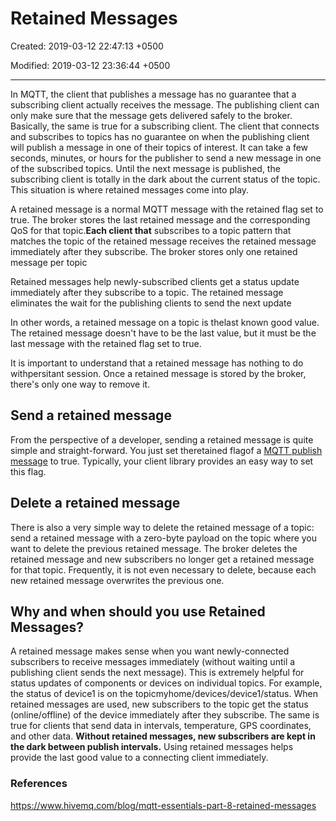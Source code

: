 # Retained Messages

Created: 2019-03-12 22:47:13 +0500

Modified: 2019-03-12 23:36:44 +0500

---

In MQTT, the client that publishes a message has no guarantee that a subscribing client actually receives the message. The publishing client can only make sure that the message gets delivered safely to the broker. Basically, the same is true for a subscribing client. The client that connects and subscribes to topics has no guarantee on when the publishing client will publish a message in one of their topics of interest. It can take a few seconds, minutes, or hours for the publisher to send a new message in one of the subscribed topics. Until the next message is published, the subscribing client is totally in the dark about the current status of the topic. This situation is where retained messages come into play.

A retained message is a normal MQTT message with the retained flag set to true. The broker stores the last retained message and the corresponding QoS for that topic.**Each client that** subscribes to a topic pattern that matches the topic of the retained message receives the retained message immediately after they subscribe. The broker stores only one retained message per topic

Retained messages help newly-subscribed clients get a status update immediately after they subscribe to a topic. The retained message eliminates the wait for the publishing clients to send the next update

In other words, a retained message on a topic is thelast known good value. The retained message doesn't have to be the last value, but it must be the last message with the retained flag set to true.

It is important to understand that a retained message has nothing to do withpersitant session. Once a retained message is stored by the broker, there's only one way to remove it.

## Send a retained message

From the perspective of a developer, sending a retained message is quite simple and straight-forward. You just set theretained flagof a [MQTT publish message](https://www.hivemq.com/blog/mqtt-essentials-part-4-mqtt-publish-subscribe-unsubscribe/) to true. Typically, your client library provides an easy way to set this flag.

## Delete a retained message

There is also a very simple way to delete the retained message of a topic: send a retained message with a zero-byte payload on the topic where you want to delete the previous retained message. The broker deletes the retained message and new subscribers no longer get a retained message for that topic. Frequently, it is not even necessary to delete, because each new retained message overwrites the previous one.

## Why and when should you use Retained Messages?

A retained message makes sense when you want newly-connected subscribers to receive messages immediately (without waiting until a publishing client sends the next message). This is extremely helpful for status updates of components or devices on individual topics. For example, the status of device1 is on the topicmyhome/devices/device1/status. When retained messages are used, new subscribers to the topic get the status (online/offline) of the device immediately after they subscribe. The same is true for clients that send data in intervals, temperature, GPS coordinates, and other data. **Without retained messages, new subscribers are kept in the dark between publish intervals.** Using retained messages helps provide the last good value to a connecting client immediately.

### References

<https://www.hivemq.com/blog/mqtt-essentials-part-8-retained-messages>

